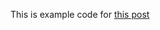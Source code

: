 This is example code for [this post](http://www.themetabytes.com/2018/05/26/python-inter-process-communication/)
